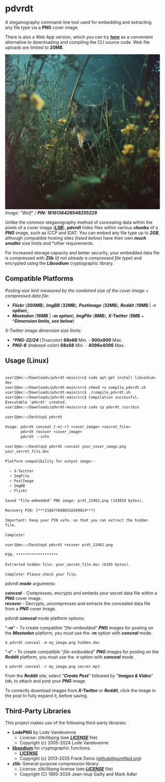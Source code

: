 # pdvrdt

A steganography command-line tool used for embedding and extracting any file type via a **PNG** cover image.  

There is also a Web App version, which you can try [***here***](https://cleasbycode.co.uk/pdvrdt/index/) as a convenient alternative to downloading and compiling the CLI source code. Web file uploads are limited to **20MB**.    

![Demo Image](https://github.com/CleasbyCode/pdvrdt/blob/main/demo_image/prdt_80983.png)  
*Image: "Wolf" / ***PIN: 1816136426548255229****

Unlike the common steganography method of concealing data within the pixels of a cover image ([***LSB***](https://ctf101.org/forensics/what-is-stegonagraphy/)), ***pdvrdt*** hides files within various ***chunks*** of a ***PNG*** image, such as iCCP and IDAT. You can embed any file type up to ***2GB***, although compatible hosting sites (*listed below*) have their own ***much smaller*** size limits and *other requirements.  

For increased storage capacity and better security, your embedded data file is compressed with ***Zlib*** (*if not already a compressed file type*) and encrypted using the ***Libsodium*** cryptographic library.  

## Compatible Platforms
*Posting size limit measured by the combined size of the cover image + compressed data file:* 
 
* ***Flickr*** (**200MB**), ***ImgBB*** (**32MB**), ***PostImage*** (**32MB**), ***Reddit*** (**19MB** | ***-r option***),
* ***Mastodon*** (**16MB** | ***-m option***), ***ImgPile*** (**8MB**), ***X-Twitter*** (**5MB** + ****Dimension limits, see below***)
  
*X-Twitter image dimension size limits:* 
* ****PNG-32/24*** (*Truecolor*) **68x68** Min. - **900x900** Max.
* ***PNG-8*** (*Indexed-color*) **68x68** Min. - **4096x4096** Max.

## Usage (Linux)

```console

user1@mx:~/Downloads/pdvrdt-main/src$ sudo apt-get install libsodium-dev
user1@mx:~/Downloads/pdvrdt-main/src$ chmod +x compile_pdvrdt.sh
user1@mx:~/Downloads/pdvrdt-main/src$ ./compile_pdvrdt.sh
user1@mx:~/Downloads/pdvrdt-main/src$ Compilation successful. Executable 'pdvrdt' created.
user1@mx:~/Downloads/pdvrdt-main/src$ sudo cp pdvrdt /usr/bin

user1@mx:~/Desktop$ pdvrdt 

Usage: pdvrdt conceal [-m|-r] <cover_image> <secret_file>
       pdvrdt recover <cover_image>  
       pdvrdt --info

user1@mx:~/Desktop$ pdvrdt conceal your_cover_image.png your_secret_file.doc

Platform compatibility for output image:-

  ✓ X-Twitter
  ✓ ImgPile
  ✓ PostImage
  ✓ ImgBB
  ✓ Flickr
  
Saved "file-embedded" PNG image: prdt_12462.png (143029 bytes).

Recovery PIN: [***2166776980318349924***]

Important: Keep your PIN safe, so that you can extract the hidden file.

Complete!
        
user1@mx:~/Desktop$ pdvrdt recover prdt_12462.png

PIN: *******************

Extracted hidden file: your_secret_file.doc (6165 bytes).

Complete! Please check your file.

```
pdvrdt ***mode*** arguments:
 
  ***conceal*** - Compresses, encrypts and embeds your secret data file within a ***PNG*** cover image.  
  ***recover*** - Decrypts, uncompresses and extracts the concealed data file from a ***PNG*** cover image.
 
pdvrdt ***conceal*** mode platform options:
 
  "***-m***" - To create compatible "*file-embedded*" ***PNG*** images for posting on the ***Mastodon*** platform, you must use the ***-m*** option with ***conceal*** mode.
  ```console
  $ pdvrdt conceal -m my_image.png hidden.doc
  ```
  "***-r***" - To create compatible "*file-embedded*" ***PNG*** images for posting on the ***Reddit*** platform, you must use the ***-r*** option with ***conceal*** mode.
  ```console
  $ pdvrdt conceal -r my_image.png secret.mp3 
   ```
   From the ***Reddit*** site, select "***Create Post***" followed by "***Images & Video***" tab, to attach and post your ***PNG*** image.
    
 To correctly download images from ***X-Twitter*** or ***Reddit***, click the image in the post to fully expand it, before saving.

## Third-Party Libraries

This project makes use of the following third-party libraries:
- **LodePNG** by Lode Vandevenne
  - License: zlib/libpng (see [***LICENSE***](https://github.com/lvandeve/lodepng/blob/master/LICENSE) file)
  - Copyright (c) 2005-2024 Lode Vandevenne
- [**libsodium**](https://libsodium.org/) for cryptographic functions.
  - [**LICENSE**](https://github.com/jedisct1/libsodium/blob/master/LICENSE)
  - Copyright (c) 2013-2025 Frank Denis (github@pureftpd.org)
- **zlib**: General-purpose compression library
  - License: zlib/libpng license (see [***LICENSE***](https://github.com/madler/zlib/blob/develop/LICENSE) file)
  - Copyright (C) 1995-2024 Jean-loup Gailly and Mark Adler

##
